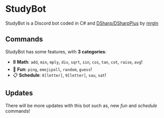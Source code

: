 # StudyBot

StudyBot is a Discord bot coded in C# and [DSharp/DSharpPlus](https://github.com/DSharpPlus/DSharpPlus) by [mrgln](https://github.com/mrgln)

## Commands
StudyBot has some features, with **3 categories**:

*   🖩   **Math**: `add`, `min`, `mply`, `div`, `sqrt`, `sin`, `cos`, `tan`, `cot`, `raise`, `avg`! 
*   🎲  **Fun**: `ping`, `emojipoll`, `random`, `guess`!
*   📋  **Schedule**: `8[letter]`, `9[letter]`, `sau`, `sat`! 

## Updates
There will be more updates with this bot such as, new *fun* and *schedule* commands!
 
